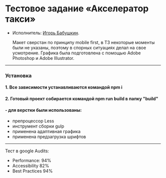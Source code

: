 # Тестовое задание «Акселератор такси» 

* Исполнитель: [Игорь Бабушкин](https://up.htmlacademy.ru/adaptive/14/user/185816).
   
   Макет сверстан по принципу mobile first, в ТЗ некоторые моменты были не указаны, поэтому в спорных ситуациях делал на свое усмотрение. Графика была подготовлена с помощью Adobe Photoshop и Adobe Illustrator.
---

### Установка

#### 1. Все зависимости устанавливаются командой npm i

#### 2. Готовый проект собирается командой npm run build в папку "build"

#### - для верстки были использованы:
 - препроцессор Less  
 - инструмент сборки gulp 
 - применена адаптивная графика
 - применена предзагрузка шрифтов
---
Тест в google Audits:
- Performance: 94%
- Accessibility 82%
- Best Practices 94%
